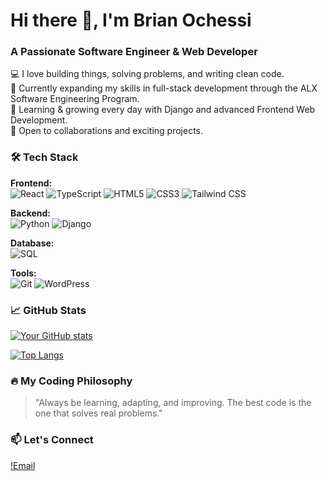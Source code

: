 # Hi there 👋, I'm Brian Ochessi

### A Passionate Software Engineer & Web Developer

💻 I love building things, solving problems, and writing clean code.  
🚀 Currently expanding my skills in full-stack development through the ALX Software Engineering Program.  
🌱 Learning & growing every day with Django and advanced Frontend Web Development.  
🔭 Open to collaborations and exciting projects.  

### 🛠️ Tech Stack

**Frontend:**  
![React](https://img.shields.io/badge/React-20232A?style=for-the-badge&logo=react&logoColor=61DAFB)
![TypeScript](https://img.shields.io/badge/TypeScript-007ACC?style=for-the-badge&logo=typescript&logoColor=white)
![HTML5](https://img.shields.io/badge/HTML5-E34F26?style=for-the-badge&logo=html5&logoColor=white)
![CSS3](https://img.shields.io/badge/CSS3-1572B6?style=for-the-badge&logo=css3&logoColor=white)
![Tailwind CSS](https://img.shields.io/badge/Tailwind_CSS-38B2AC?style=for-the-badge&logo=tailwind-css&logoColor=white)

**Backend:**  
![Python](https://img.shields.io/badge/Python-3776AB?style=for-the-badge&logo=python&logoColor=white)
![Django](https://img.shields.io/badge/Django-092E20?style=for-the-badge&logo=django&logoColor=white)

**Database:**  
![SQL](https://img.shields.io/badge/SQL-316192?style=for-the-badge&logo=mysql&logoColor=white)

**Tools:**  
![Git](https://img.shields.io/badge/Git-F05032?style=for-the-badge&logo=git&logoColor=white)
![WordPress](https://img.shields.io/badge/WordPress-21759B?style=for-the-badge&logo=wordpress&logoColor=white)

### 📈 GitHub Stats

[![Your GitHub stats](https://github-readme-stats.vercel.app/api?username=Ochessi&show_icons=true&theme=radical)](https://github.com/Ochessi)

[![Top Langs](https://github-readme-stats.vercel.app/api/top-langs/?username=Ochessi&layout=compact&theme=radical)](https://github.com/Ochessi)

### 🔥 My Coding Philosophy

> "Always be learning, adapting, and improving. The best code is the one that solves real problems."

### 📫 Let's Connect

[!Email](ochessibrian@gmail.com)

